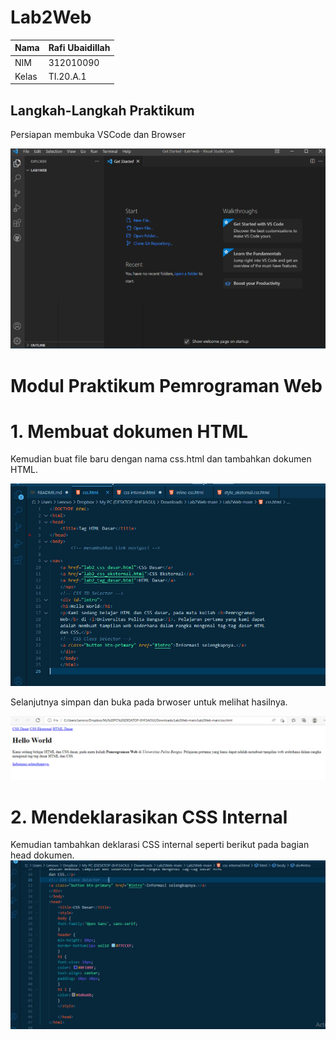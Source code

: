 
# Lab2Web

| Nama      | Rafi Ubaidillah  |
| ----------- | ----------- |
| NIM     | 312010090      |
| Kelas   | TI.20.A.1        |

## **Langkah-Langkah Praktikum**

Persiapan membuka VSCode dan Browser

![foto](foto/2.png)

# Modul Praktikum Pemrograman Web

# 1. Membuat dokumen HTML

Kemudian buat file baru dengan nama css.html dan tambahkan  dokumen HTML. 

![foto](foto/4.png)

Selanjutnya simpan dan buka pada brwoser untuk melihat hasilnya.

![foto](foto/5.png)

# 2. Mendeklarasikan CSS Internal

Kemudian tambahkan deklarasi CSS internal seperti berikut pada bagian head dokumen.
![foto](foto/6.png)
